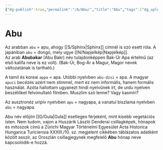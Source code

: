 ```yaml
---
{"dg-publish":true,"permalink":"/A/Abu/","title":"Abu","tags":["dg_uploaded"],"created":"2023-10-13T12:17","updated":"2023-10-25T12:20"}
---
```



# Abu

Az arabban `abu` = apu, ahogy [[S/Sphinx\|Sphinx]] címnél is szó esett róla. A japániban `abu` = dongó, mely ugye [[N/Napjelkép\|Napjelkép]].  
Az arab **Abubakar** (Abu Bakr) név tulajdonképpen Bak-Úr Apa értelmű (az első kalifa neve is ez volt). (Bak-Úr, Bog-Ár a Magur, Magor nevek változatának is tartható.)  

A tamil és koreai `appa` = apa. Utóbbi nyelvben `abu-dzsi` = apa. A magyar `apuci` becézés azért nem stimmel, mert ez nem informális, hanem formális használat. Azóta hallottam ugyanezt hindi nyelvűnek írt, de urdu nyelven beszélőket felvonultató filmben. Muszlim szó lenne? Vagy kasmíri?  

Az ausztronéz uripiv nyelvben `apu` = nagyapa, a vanatui biszlama nyelvben `abu` = nagyapa.  

Abu név előjön [[G/Gula\|Gula]] esetleges férjeként, mint kisebb vegetációs isten. Nem tudom, vajon a Huszárik László Denderai csillagképek, hónapok és mítoszok című a Zürichi Magyar Történelmi Egyesület Acta Historica Hungarica Turiciensia XXXIII./10. sz. megjelent cikkében táblázatos adatként közölt asszír, az Oroszlán csillagjegynek megfelelő **Abu** hónap neve kapcsolódik-e hozzá.  